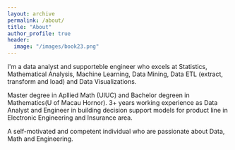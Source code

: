 ```yaml
---
layout: archive
permalink: /about/
title: "About"
author_profile: true
header:
  image: "/images/book23.png"
---
```




I'm a data analyst and supporteble engineer who excels at Statistics, Mathematical Analysis, Machine Learning, Data Mining, Data ETL (extract, transform and load) and Data Visualizations.  


Master degree in Apllied Math (UIUC) and Bachelor degreen in Mathematics(U of Macau Hornor). 3+  years working experience as Data Analyst and Engineer in building decision support models for product line in Electronic Engineering and Insurance area.


A self-motivated and competent individual who are passionate about Data, Math and Engineering. 

